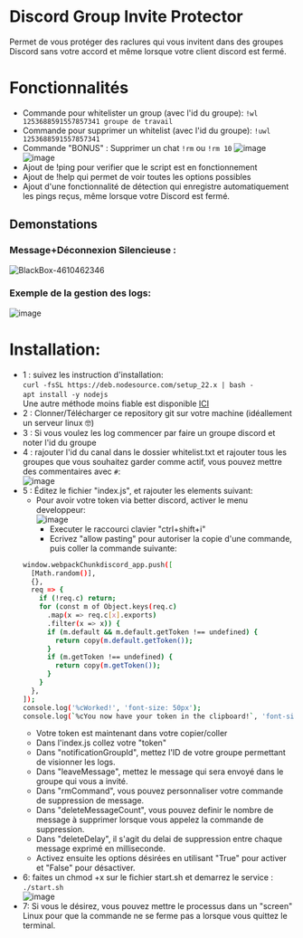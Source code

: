# Discord Group Invite Protector
Permet de vous protéger des raclures qui vous invitent dans des groupes Discord sans votre accord et même lorsque votre client discord est fermé.

# Fonctionnalités
- Commande pour whitelister un group (avec l'id du groupe): `!wl 1253688591557857341 groupe de travail`
- Commande pour supprimer un whitelist (avec l'id du groupe): `!uwl 1253688591557857341`
- Commande "BONUS" : Supprimer un chat `!rm` ou `!rm 10`
![image](https://github.com/user-attachments/assets/71357c7e-89a0-40a1-9264-c970e0f69b12)
![image](https://github.com/user-attachments/assets/e24bcdf9-18c5-45fd-b58d-63629027c518)
- Ajout de !ping pour verifier que le script est en fonctionnement
- Ajout de !help qui permet de voir toutes les options possibles
- Ajout d'une fonctionnalité de détection qui enregistre automatiquement les pings reçus, même lorsque votre Discord est fermé.

## Demonstations
### Message+Déconnexion Silencieuse :
![BlackBox-4610462346](https://github.com/user-attachments/assets/1692253e-4eae-4221-8c8f-f3ebfd403a98)

### Exemple de la gestion des logs:
![image](https://github.com/user-attachments/assets/5020ef0b-a139-4477-b91a-5a18e3b4cebd)

# Installation:

- 1 : suivez les instruction d'installation:<br>
  ```curl -fsSL https://deb.nodesource.com/setup_22.x | bash -```<br>
  ```apt install -y nodejs```<br>
  Une autre méthode moins fiable est disponible [ICI](https://nodejs.org/en/download)
- 2 : Clonner/Télécharger ce repository git sur votre machine (idéallement un serveur linux 🤓)
- 3 : Si vous voulez les log commencer par faire un groupe discord et noter l'id du groupe
- 4 : rajouter l'id du canal dans le dossier whitelist.txt et rajouter tous les groupes que vous souhaitez garder comme actif, vous pouvez mettre des commentaires avec `#`:<br>
![image](https://github.com/user-attachments/assets/3d563e30-5e51-41dc-ad49-f43fabf3b2aa)
- 5 : Éditez le fichier "index.js", et rajouter les elements suivant:<br>
    - Pour avoir votre token via better discord, activer le menu developpeur:<br>
    ![image](https://github.com/user-attachments/assets/608b5038-f3e3-4a03-a5e9-61764f1dc3e4)
      - Executer le raccourci clavier "ctrl+shift+i"
      - Ecrivez "allow pasting" pour autoriser la copie d'une commande, puis coller la commande suivante:
  ```bash
  window.webpackChunkdiscord_app.push([
    [Math.random()],
    {},
    req => {
      if (!req.c) return;
      for (const m of Object.keys(req.c)
        .map(x => req.c[x].exports)
        .filter(x => x)) {
        if (m.default && m.default.getToken !== undefined) {
          return copy(m.default.getToken());
        }
        if (m.getToken !== undefined) {
          return copy(m.getToken());
        }
      }
    },
  ]);
  console.log('%cWorked!', 'font-size: 50px');
  console.log(`%cYou now have your token in the clipboard!`, 'font-size: 16px');
  ```
    - Votre token est maintenant dans votre copier/coller
  - Dans l'index.js collez votre "token"<br>
  - Dans "notificationGroupId", mettez l'ID de votre groupe permettant de visionner les logs.<br>
  - Dans "leaveMessage", mettez le message qui sera envoyé dans le groupe qui vous a invité.<br>
  - Dans "rmCommand", vous pouvez personnaliser votre commande de suppression de message.
  - Dans "deleteMessageCount", vous pouvez definir le nombre de message à supprimer lorsque vous appelez la commande de suppression.
  - Dans "deleteDelay", il s'agit du delai de suppression entre chaque message exprimé en milliseconde.
  - Activez ensuite les options désirées en utilisant "True" pour activer et "False" pour désactiver.
- 6: faites un chmod +x sur le fichier start.sh et demarrez le service : ```./start.sh```<br>
![image](https://github.com/user-attachments/assets/7cfd4992-0fa0-488a-9046-b841b1ac5aa9)
- 7: Si vous le désirez, vous pouvez mettre le processus dans un "screen" Linux pour que la commande ne se ferme pas a lorsque vous quittez le terminal.

